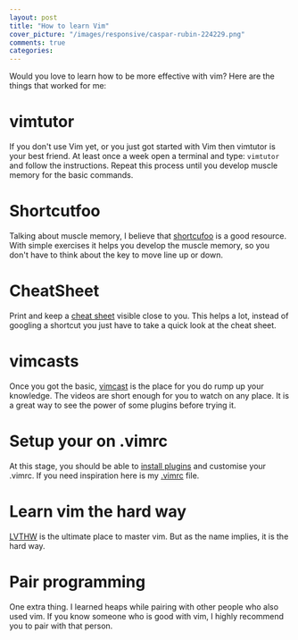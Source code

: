 ```yaml
---
layout: post
title: "How to learn Vim"
cover_picture: "/images/responsive/caspar-rubin-224229.png"
comments: true
categories:
---
```

Would you love to learn how to be more effective with vim? Here are the things that worked for me:
<!-- MORE -->

# vimtutor

If you don't use Vim yet, or you just got started with Vim then vimtutor is your best friend.
At least once a week open a terminal and type: `vimtutor` and follow the instructions.
Repeat this process until you develop muscle memory for the basic commands.

# Shortcutfoo

Talking about muscle memory, I believe that [shortcufoo](http://www.shortcutfoo.com) is a good resource.
With simple exercises it helps you develop the muscle memory, so you don't have to think about the key to move line up or down.

# CheatSheet

Print and keep a [cheat sheet](http://www.viemu.com/a_vi_vim_graphical_cheat_sheet_tutorial.html) visible close to you. This helps a lot, instead of googling a shortcut you just have to take a quick look at the cheat sheet.

# vimcasts
Once you got the basic, [vimcast](http://vimcasts.org) is the place for you do rump up your knowledge.
The videos are short enough for you to watch on any place. It is a great way to see the power of some plugins before trying it.

# Setup your on .vimrc
At this stage, you should be able to [install plugins](https://vimawesome.com/) and customise your .vimrc. If you need inspiration here is my [.vimrc](https://github.com/rogeralmeida/mydotfiles/blob/master/.vim/.vimrc) file.

# Learn vim the hard way
[LVTHW](http://learnvimscriptthehardway.stevelosh.com/) is the ultimate place to master vim. But as the name implies, it is the hard way.

# Pair programming
One extra thing. I learned heaps while pairing with other people who also used vim. If you know someone who is good with vim, I highly recommend you to pair with that person.
